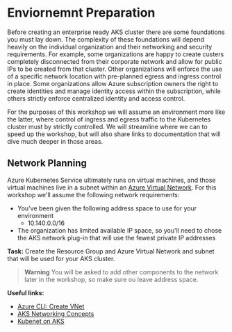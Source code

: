 # Enviornemnt Preparation

Before creating an enterprise ready AKS cluster there are some foundations you must lay down. The complexity of these foundations will depend heavily on the individual organization and their networking and security requirements. For example, some organizations are happy to create custers completely disconnected from their corporate network and allow for public IPs to be created from that cluster. Other organizations will enforce the use of a specific network location with pre-planned egress and ingress control in place. Some organizations allow Azure subscription owners the right to create identities and manage identity access within the subscription, while others strictly enforce centralized identity and access control.

For the purposes of this workshop we will assume an environment more like the latter, where control of ingress and egress traffic to the Kubernetes cluster must by strictly controlled. We will streamline where we can to speed up the workshop, but will also share links to documentation that will dive much deeper in those areas.

## Network Planning

Azure Kubernetes Service ultimately runs on virtual machines, and those virtual machines live in a subnet within an [Azure Virtual Network](https://docs.microsoft.com/en-us/azure/virtual-network/virtual-networks-overview). For this workshop we'll assume the following network requirements:

* You've been given the following address space to use for your environment 
  * 10.140.0.0/16
* The organization has limited available IP space, so you'll need to chose the AKS network plug-in that will use the fewest private IP addresses

**Task:**
Create the Resource Group and Azure Virtual Network and subnet that will be used for your AKS cluster.

> **Warning**
> You will be asked to add other components to the network later in the workshop, so make sure ou leave address space.

**Useful links:**
* [Azure CLI: Create VNet](https://docs.microsoft.com/en-us/cli/azure/network/vnet?view=azure-cli-latest#az-network-vnet-create)
* [AKS Networking Concepts](https://docs.microsoft.com/en-us/azure/aks/concepts-network)
* [Kubenet on AKS](https://docs.microsoft.com/en-us/azure/aks/configure-kubenet)